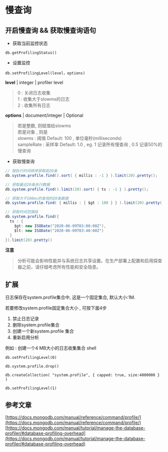 # 慢查询

## 开启慢查询 && 获取慢查询语句

- 获取当前监控状态
```
db.getProfilingStatus()
```

- 设置监控
```
db.setProfilingLevel(level，options)
```
**level**  |  integer   |   profiler level
 
> 0 : 关闭日志收集  
> 1 : 收集大于slowms的日志  
> 2 : 收集所有日志

**options**  |  document/integer  |  Optional

> 若是整数, 则赋值给slowms  
> 若是对象 , 则是  
> slowms : 阈值 Default: 100 , 单位毫秒(milliseconds)  
> sampleRate : 采样率 Default: 1.0 , eg. 1 记录所有慢查询 , 0.5 记录50%的慢查询  


- 获取慢查询

```cs
// 按执行时间排序获取前20条
db.system.profile.find().sort( { millis : -1 } ).limit(20).pretty();

// 获取最近20条执行数据
db.system.profile.find().limit(20).sort( { ts : -1 } ).pretty();

// 获取大于100ms的查询的20条数据
db.system.profile.find( { millis : { $gt : 100 } } ).limit(20).pretty()

// 获取时间范围段
db.system.profile.find({
  ts : {
    $gt: new ISODate("2020-06-09T03:00:00Z"),
    $lt: new ISODate("2020-06-09T03:40:00Z")
  }
}).limit(20).pretty()
```

**注意**

> 分析可能会影响性能并与系统日志共享设置。在生产部署上配置和启用探查器之前，请仔细考虑所有性能和安全隐患。

## 扩展

日志保存在system.profile集合中, 这是一个固定集合, 默认大小:1M.  

若要修改system.profile固定集合大小 , 可按下面4步
1. 禁止日志记录
2. 删除system.profile集合
3. 创建一个新system.profile 集合
4. 重新启用分析

例如 : 创建一个4 MB大小的日志收集集合
shell
```
db.setProfilingLevel(0)

db.system.profile.drop()

db.createCollection( "system.profile", { capped: true, size:4000000 } )

db.setProfilingLevel(1)
```

## 参考文章
[https://docs.mongodb.com/manual/reference/command/profile/](https://docs.mongodb.com/manual/reference/command/profile/)  
[https://docs.mongodb.com/manual/tutorial/manage-the-database-profiler/#database-profiling-overhead](https://docs.mongodb.com/manual/tutorial/manage-the-database-profiler/#database-profiling-overhead)